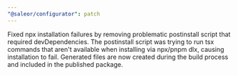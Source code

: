 ```yaml
---
"@saleor/configurator": patch
---
```


Fixed npx installation failures by removing problematic postinstall script that required devDependencies. The postinstall script was trying to run tsx commands that aren't available when installing via npx/pnpm dlx, causing installation to fail. Generated files are now created during the build process and included in the published package.